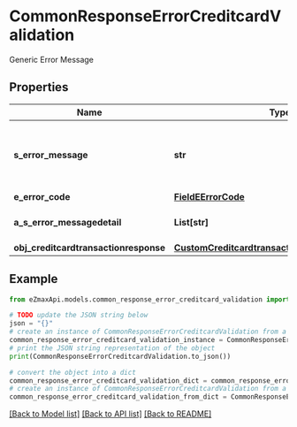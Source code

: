 # CommonResponseErrorCreditcardValidation

Generic Error Message

## Properties

Name | Type | Description | Notes
------------ | ------------- | ------------- | -------------
**s_error_message** | **str** | The message giving details about the error | 
**e_error_code** | [**FieldEErrorCode**](FieldEErrorCode.md) |  | 
**a_s_error_messagedetail** | **List[str]** | More error message detail | [optional] 
**obj_creditcardtransactionresponse** | [**CustomCreditcardtransactionresponseResponse**](CustomCreditcardtransactionresponseResponse.md) |  | [optional] 

## Example

```python
from eZmaxApi.models.common_response_error_creditcard_validation import CommonResponseErrorCreditcardValidation

# TODO update the JSON string below
json = "{}"
# create an instance of CommonResponseErrorCreditcardValidation from a JSON string
common_response_error_creditcard_validation_instance = CommonResponseErrorCreditcardValidation.from_json(json)
# print the JSON string representation of the object
print(CommonResponseErrorCreditcardValidation.to_json())

# convert the object into a dict
common_response_error_creditcard_validation_dict = common_response_error_creditcard_validation_instance.to_dict()
# create an instance of CommonResponseErrorCreditcardValidation from a dict
common_response_error_creditcard_validation_from_dict = CommonResponseErrorCreditcardValidation.from_dict(common_response_error_creditcard_validation_dict)
```
[[Back to Model list]](../README.md#documentation-for-models) [[Back to API list]](../README.md#documentation-for-api-endpoints) [[Back to README]](../README.md)


